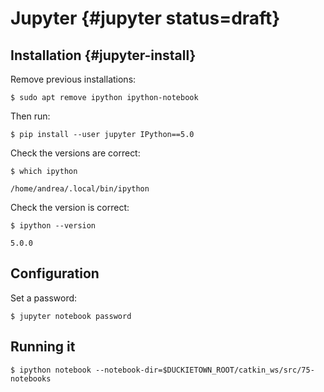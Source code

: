 # Jupyter  {#jupyter status=draft}

## Installation {#jupyter-install}

Remove previous installations:

    $ sudo apt remove ipython ipython-notebook

Then run:

    $ pip install --user jupyter IPython==5.0


Check the versions are correct:

    $ which ipython

    /home/andrea/.local/bin/ipython

Check the version is correct:

    $ ipython --version

    5.0.0

## Configuration

Set a password:

    $ jupyter notebook password

## Running it

    $ ipython notebook --notebook-dir=$DUCKIETOWN_ROOT/catkin_ws/src/75-notebooks
